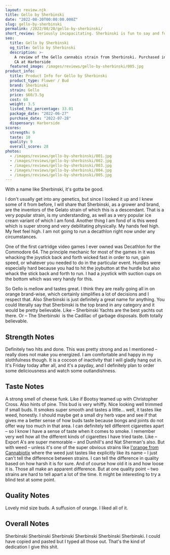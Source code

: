 ```yaml
---
layout: review.njk
title: Gello by Sherbinski
date: "2022-08-20T00:00:00.000Z"
slug: gello-by-sherbinski
permalink: /2022/08/20/gello-by-sherbinski/
short_review: Seriously incapacitating. Sherbinski is fun to say and fun to smoke.
seo:
  title: Gello by Sherbinski
  og_title: Gello by Sherbinski
  description: >-
    A review of the Gello cannabis strain from Sherbinski. Purchased in Oakland,
    CA at Harborside
  featured_image: /images/reviews/gello-by-sherbinski/005.jpg
product_info:
  title: Product Info for Gello by Sherbinski
  product_type: Flower / Bud
  brand: Sherbinski
  strain: Gello
  price: $60/3.5g
  cost: 60
  weight: 3.5
  listed_thc_percentage: 33.01
  package_date: "2022-06-27"
  purchase_date: "2022-07-28"
  dispensary: Harborside
scores:
  strength: 9
  taste: 10
  quality: 9
  overall_score: 28
photos:
  - /images/reviews/gello-by-sherbinski/001.jpg
  - /images/reviews/gello-by-sherbinski/002.jpg
  - /images/reviews/gello-by-sherbinski/003.jpg
  - /images/reviews/gello-by-sherbinski/004.jpg
  - /images/reviews/gello-by-sherbinski/005.jpg
---
```


With a name like Sherbinski, it's gotta be good.

I don't usually get into any genetics, but since I looked it up and I knew some of it from before, I will share that Sherbinski, as a grower and brand, are the inventors of the Gelato strain of which this is a descendant. That is a very popular strain, is my understanding, as well as a very popular ice cream variant of which I am fond. Another thing I am fond of is this weed which is super strong and very debilitating physically. My hands feel high. My feet feel high. I am not going to run a decathlon right now under any circumstances.

One of the first cartridge video games I ever owned was Decathlon for the Commodore 64. The principle mechanic for most of the games in it was whacking the joystick back and forth wicked fast in order to run, gain speed, or whatever you needed to do in the particular event. Hurdles were especially hard because you had to hit the joybutton at the hurdle but also whack the stick back and forth to run. I had a joystick with suction cups on the bottom which was very handy for this.

So Gello is mellow and tastes great. I think they are really going all in on orange brand-wise, which certainly simplifies a lot of decisions and I respect that. Also Sherbinski is just definitely a great name for anything. You could literally say that Sherbinski is the top brand in any category and it would be pretty believable. Like – Sherbinski Yachts are the best yachts out there. Or – The Sherbinski  is the Cadillac of garbage disposals. Both totally believable.

## Strength Notes

Definitely two hits and done. This was pretty strong and as I mentioned – really does not make you energized. I am comfortable and happy in my slothfulness though. It is a cocoon of inactivity that I will gladly hang out in. It's Friday today after all, and it's a payday, and I definitely plan to order some deliciousness and watch some outlandishness.

## Taste Notes

A strong smell of cheese funk. Like if Bootsy teamed up with Christopher Cross. Also hints of pine. This bud is very whiffy. Nice looking well trimmed if small buds. It smokes super smooth and tastes a little… well, it tastes like weed, honestly. I should maybe get a small dry herb vape and see if that gives me a better sense of how buds taste because bongs and joints do not offer way too much in that area. I can definitely tell different cigarettes apart – so I know I have a sense of taste when it comes to smoke. I remember very well how all the different kinds of cigarettes I have tried taste. Like – Export A's are super memorable – and Dunhill's and Nat Sherman's also. But with weed – unless it's one of the super obvious strains like [l'orange from Cannabiotix](https://dispensaryadventures.com/2021/03/28/cannabiotix-lorange/) where the weed just tastes like explicitly like its name – I just can't tell the difference between strains. I can tell the difference in quality based on how harsh it is for sure. And of course how old it is and how loose it is. Those all make an apparent difference. But at one quality point – two strains are hard to tell apart a lot of the time. It might be interesting to try a blind test at some point.

## Quality Notes

Lovely mid size buds. A suffusion of orange. I liked all of it.

## Overall Notes

Sherbinski Sherbinski Sherbinski Sherbinski Sherbinski Sherbinski. I could have copied and pasted but I typed all those out. That's the kind of dedication I give this shit.
